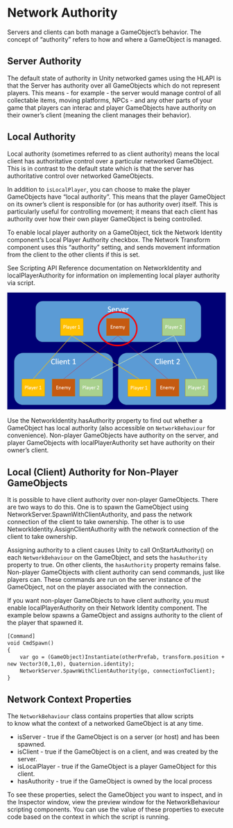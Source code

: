 # Network Authority

Servers and clients can both manage a GameObject’s behavior. The concept of “authority” refers to how and where a GameObject is managed.

## Server Authority

The default state of authority in Unity networked games using the HLAPI is that the Server has authority over all GameObjects which do not represent players. This means - for example - the server would manage control of all collectable items, moving platforms, NPCs - and any other parts of your game that players can interac and player GameObjects have authority on their owner’s client (meaning the client manages their behavior).

## Local Authority

Local authority (sometimes referred to as client authority) means the local client has authoritative control over a particular networked GameObject. This is in contrast to the default state which is that the server has authoritative control over networked GameObjects.

In addition to `isLocalPlayer`, you can choose to make the player GameObjects have “local authority”. This means that the player GameObject on its owner’s client is responsible for (or has authority over) itself. This is particularly useful for controlling movement; it means that each client has authority over how their own player GameObject is being controlled.

To enable local player authority on a GameObject, tick the Network Identity component’s Local Player Authority checkbox. The Network Transform component uses this “authority” setting, and sends movement information from the client to the other clients if this is set.

See Scripting API Reference documentation on NetworkIdentity and localPlayerAuthority for information on implementing local player authority via script.

![This image shows the Enemy object under server authority. The enemy appears on Client 1 and Client 2, but the server is in charge of its position, movement, and behavior](NetworkAuthority.png)

Use the NetworkIdentity.hasAuthority property to find out whether a GameObject has local authority (also accessible on `NetworkBehaviour` for convenience). Non-player GameObjects have authority on the server, and player GameObjects with localPlayerAuthority set have authority on their owner’s client.

## Local (Client) Authority for Non-Player GameObjects

It is possible to have client authority over non-player GameObjects. There are two ways to do this. One is to spawn the GameObject using NetworkServer.SpawnWithClientAuthority, and pass the network connection of the client to take ownership. The other is to use NetworkIdentity.AssignClientAuthority with the network connection of the client to take ownership.

Assigning authority to a client causes Unity to call OnStartAuthority() on each `NetworkBehaviour` on the GameObject, and sets the `hasAuthority` property to true. On other clients, the `hasAuthority` property remains false. Non-player GameObjects with client authority can send commands, just like players can. These commands are run on the server instance of the GameObject, not on the player associated with the connection.

If you want non-player GameObjects to have client authority, you must enable localPlayerAuthority on their Network Identity component. The example below spawns a GameObject and assigns authority to the client of the player that spawned it.

```
[Command]
void CmdSpawn()
{
    var go = (GameObject)Instantiate(otherPrefab, transform.position + new Vector3(0,1,0), Quaternion.identity);
    NetworkServer.SpawnWithClientAuthority(go, connectionToClient);
}
```


## Network Context Properties

The `NetworkBehaviour` class contains properties that allow scripts  
to know what the context of a networked GameObject is at any time.

-   isServer - true if the GameObject is on a server (or host) and has been spawned.
-   isClient - true if the GameObject is on a client, and was created by the server.
-   isLocalPlayer - true if the GameObject is a player GameObject for this client.
-   hasAuthority - true if the GameObject is owned by the local process

To see these properties, select the GameObject you want to inspect, and in the Inspector window, view the preview window for the NetworkBehaviour scripting components. You can use the value of these properties to execute code based on the context in which the script is running.
